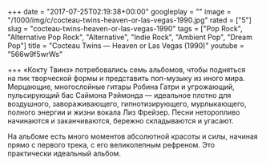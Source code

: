 +++
date = "2017-07-25T02:19:38+00:00"
googleplay = ""
image = "/1000/img/c/cocteau-twins-heaven-or-las-vegas-1990.jpg"
rated = ["5"]
slug = "cocteau-twins-heaven-or-las-vegas-1990"
tags = ["Pop Rock", "Alternative Pop Rock", "Alternative", "Indie Rock", "Ambient Pop", "Dream Pop"]
title = "Cocteau Twins — Heaven or Las Vegas (1990)"
youtube = "566w9f5wrWs"

+++
&laquo;Кокту Твинз&raquo; потребовались семь альбомов, чтобы подняться на&nbsp;пик творческой формы и&nbsp;представить поп-музыку из&nbsp;иного мира. Мерцающие, многослойные гитары Робина Гатри и&nbsp;угрожающий, пульсирующий бас Саймона Рэймонда&nbsp;&mdash; идеальное плотно для воздушного, завораживающего, гипнотизирующего, мурлыкающего, полного энергии и&nbsp;жизни вокала Лиз Фрейзер. Песни неторопливо начинаются и&nbsp;заканчиваются, бережно складываются и&nbsp;угасают. 

На&nbsp;альбоме есть много моментов абсолютной красоты и&nbsp;силы, начиная прямо с&nbsp;первого трека, с&nbsp;его великолепным рефреном. Это практически идеальный альбом.